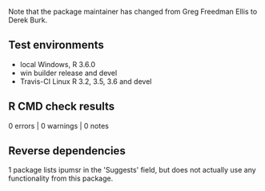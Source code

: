 Note that the package maintainer has changed from Greg Freedman Ellis to Derek
Burk.

## Test environments
* local Windows, R 3.6.0
* win builder release and devel
* Travis-CI Linux R 3.2, 3.5, 3.6 and devel

## R CMD check results

0 errors | 0 warnings | 0 notes

## Reverse dependencies
1 package lists ipumsr in the 'Suggests' field, but does not actually use any
functionality from this package.
